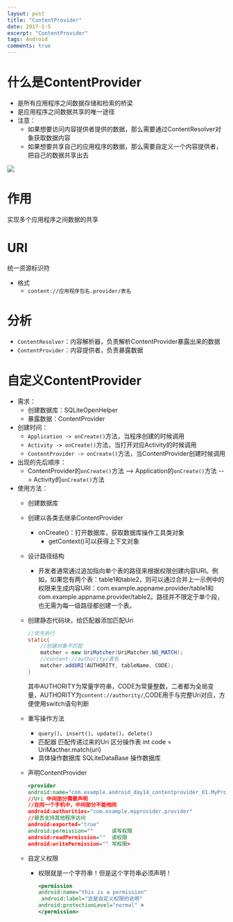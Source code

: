 ```yaml
---
layout: post
title: "ContentProvider"
date: 2017-1-5
excerpt: "ContentProvider"
tags: Android
comments: true
---
```


# 什么是ContentProvider
- 是所有应用程序之间数据存储和检索的桥梁
- 是应用程序之间数据共享的唯一途径
- 注意：
    - 如果想要访问内容提供者提供的数据，那么需要通过ContentResolver对象获取数据内容
    - 如果想要共享自己的应用程序的数据，那么需要自定义一个内容提供者，把自己的数据共享出去

![](http://p1.bpimg.com/567571/a3b46d90c0e9ede9.png)

# 作用
实现多个应用程序之间数据的共享

# URI
统一资源标识符

- 格式
    - ``content://应用程序包名.provider/表名``

# 分析
- ``ContentResolver``：内容解析器，负责解析ContentProvider暴露出来的数据
- ``ContentProvider``：内容提供者，负责暴露数据

# 自定义ContentProvider
- 需求：
    - 创建数据库：SQLiteOpenHelper
    - 暴露数据：ContentProvider
- 创建时间：
    - ``Application -> onCreate()``方法，当程序创建的时候调用
    - ``Activity -> onCreate()``方法，当打开对应Activity的时候调用
    - ``ContentProvider -> onCreate()``方法，当ContentProvider创建时候调用
- 出现的先后顺序：
    - ContentProvider的``onCreate()``方法 --> Application的``onCreate()``方法 --> Activity的``onCreate()``方法
- 使用方法：
    - 创建数据库
    - 创建以各类去继承ContentProvider
        - onCreate()：打开数据库，获取数据库操作工具类对象
            - getContext()可以获得上下文对象
    - 设计路径结构
        - 开发者通常通过追加指向单个表的路径来根据权限创建内容URI。例如，如果您有两个表：table1和table2，则可以通过合并上一示例中的权限来生成内容URI：com.example.appname.provider/table1和com.example.appname.provider/table2。路径并不限定于单个段，也无需为每一级路径都创建一个表。
    - 创建静态代码块，给匹配器添加匹配Uri

        ```java
        //优先执行
        static{
            //创建对象不匹配
            matcher = new UriMatcher(UriMatcher.NO_MATCH);
            //content://authority/表名
            matcher.addURI(AUTHORITY, tableName, CODE);
        }
        ```
        
        其中AUTHORITY为常量字符串，CODE为常量整数，二者都为全局变量，AUTHORITY为`content://authority/`,CODE用于与完整Uri对应，方便使用switch语句判断
        
    - 重写操作方法
        - ``query()``、``insert()``、``update()``、``delete()``
        - 匹配器 匹配传递过来的Uri 区分操作表
             int code = UriMacther.match(uri)
        - 具体操作数据库
             SQLiteDataBase 操作数据库
    - 声明ContentProvider

        ```xml
        <provider
        android:name="com.example.android_day14_contentprovider_01.MyProvider"  
        //Uri 中间部分需要声明  
        //在同一个手机中，中间部分不能相同
        android:authorities="com.example.myprovider.provider"
        //是否支持其他程序访问
        android:exported="true"
        android:permission=""      读写权限
        android:readPermission=""  读权限
        android:writePermission="" 写权限>
        ```
        
    - 自定义权限
        - 权限就是一个字符串！但是这个字符串必须声明！
        
	        ```xml
	        <permission
	        android:name="this is a permission"
	         android:label="这是自定义权限的说明"
	        android:protectionLevel="normal" >
	        </permission>
	        ```
